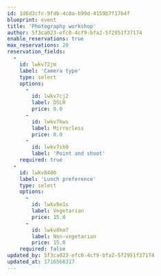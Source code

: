 ```yaml
---
id: 1d6d3cfc-9fdb-4c0a-b99d-4159b7f17b4f
blueprint: event
title: 'Photography workshop'
author: 5f3ca023-efc0-4cf9-bfa2-5f2951f37174
enable_reservations: true
max_reservations: 20
reservation_fields:
  -
    id: lwkv72jm
    label: 'Camera type'
    type: select
    options:
      -
        id: lwkv7cj2
        label: DSLR
        price: 0.0
      -
        id: lwkv7kws
        label: Mirrorless
        price: 0.0
      -
        id: lwkv7sh0
        label: 'Point and shoot'
    required: true
  -
    id: lwkv8400
    label: 'Lunch preference'
    type: select
    options:
      -
        id: lwkv8e1s
        label: Vegetarian
        price: 15.0
      -
        id: lwkv8km7
        label: Non-vegetarian
        price: 15.0
    required: false
updated_by: 5f3ca023-efc0-4cf9-bfa2-5f2951f37174
updated_at: 1716566317
---
```

